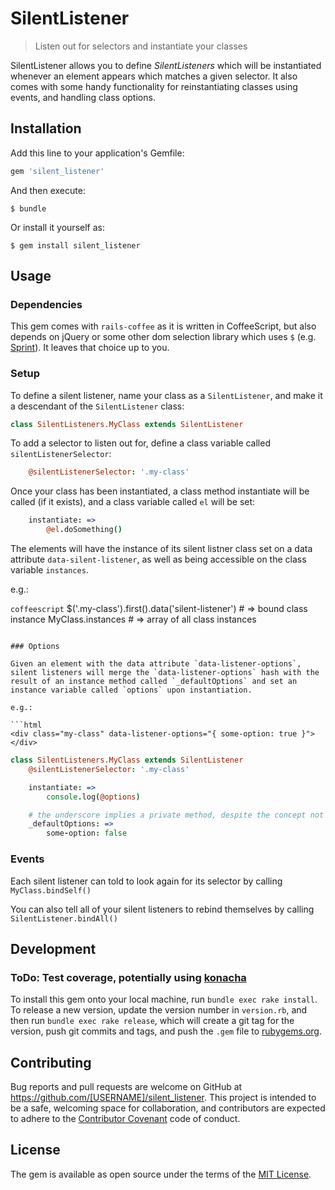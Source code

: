 # SilentListener

> Listen out for selectors and instantiate your classes

SilentListener allows you to define _SilentListeners_ which will be instantiated whenever an element appears which matches a given selector. It also comes with some handy functionality for reinstantiating classes using events, and handling class options.

## Installation

Add this line to your application's Gemfile:

```ruby
gem 'silent_listener'
```

And then execute:

    $ bundle

Or install it yourself as:

    $ gem install silent_listener

## Usage

### Dependencies

This gem comes with `rails-coffee` as it is written in CoffeeScript, but also depends on jQuery or some other dom selection library which uses `$` (e.g. [Sprint](https://github.com/bendc/sprint)). It leaves that choice up to you.

### Setup

To define a silent listener, name your class as a `SilentListener`, and make it a descendant of the `SilentListener` class:

```coffeescript
class SilentListeners.MyClass extends SilentListener
```

To add a selector to listen out for, define a class variable called `silentListenerSelector`:

```coffeescript
    @silentListenerSelector: '.my-class'
```

Once your class has been instantiated, a class method instantiate will be called (if it exists), and a class variable called `el` will be set:

```coffeescript
    instantiate: =>
        @el.doSomething()
```

The elements will have the instance of its silent listner class set on a data attribute `data-silent-listener`, as well as being accessible on the class variable `instances`. 

e.g.:

```coffeescript```
    $('.my-class').first().data('silent-listener') # => bound class instance
    MyClass.instances # => array of all class instances
```

### Options

Given an element with the data attribute `data-listener-options`, silent listeners will merge the `data-listener-options` hash with the result of an instance method called `_defaultOptions` and set an instance variable called `options` upon instantiation.

e.g.:

```html
<div class="my-class" data-listener-options="{ some-option: true }"></div>
```

```coffeescript
class SilentListeners.MyClass extends SilentListener
    @silentListenerSelector: '.my-class'

    instantiate: =>
        console.log(@options)

    # the underscore implies a private method, despite the concept not existing yet
    _defaultOptions: =>
        some-option: false
```

### Events
Each silent listener can told to look again for its selector by calling `MyClass.bindSelf()`

You can also tell all of your silent listeners to rebind themselves by calling `SilentListener.bindAll()`


## Development

### ToDo: Test coverage, potentially using [konacha](https://github.com/jfirebaugh/konacha)

To install this gem onto your local machine, run `bundle exec rake install`. To release a new version, update the version number in `version.rb`, and then run `bundle exec rake release`, which will create a git tag for the version, push git commits and tags, and push the `.gem` file to [rubygems.org](https://rubygems.org).

## Contributing

Bug reports and pull requests are welcome on GitHub at https://github.com/[USERNAME]/silent_listener. This project is intended to be a safe, welcoming space for collaboration, and contributors are expected to adhere to the [Contributor Covenant](http://contributor-covenant.org) code of conduct.


## License

The gem is available as open source under the terms of the [MIT License](http://opensource.org/licenses/MIT).

